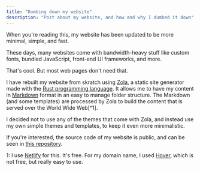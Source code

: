 ```yaml
---
title: "Dumbing down my website"
description: "Post about my website, and how and why I dumbed it down"
---
```


When you're reading this, my website has been updated to be more minimal, simple, and fast.

These days, many websites come with bandwidth-heavy stuff like custom fonts, bundled JavaScript, front-end UI frameworks, and more.

That's cool. But most web pages don't need that.

I have rebuilt my website from skratch using [Zola](https://www.getzola.org), a static site generator made with the [Rust programming language](https://www.rust-lang.org).
It allows me to have my content in [Markdown](https://daringfireball.net/projects/markdown/syntax) format in an easy to manage folder structure.
The Markdown (and some templates) are processed by Zola to build the content that is served over the World Wide Web[^1].

I decided not to use any of the themes that come with Zola, and instead use my own simple themes and templates, to keep it even more minimalistic.

If you're interested, the source code of my website is public, and can be seen in [this repository](https://github.com/HanKruiger/hankruiger.com).

<span id="1">1</span>: I use [Netlify](https://netlify.com/) for this. It's free. For my domain name, I used [Hover](https://hover.com/), which is not free, but really easy to use.
